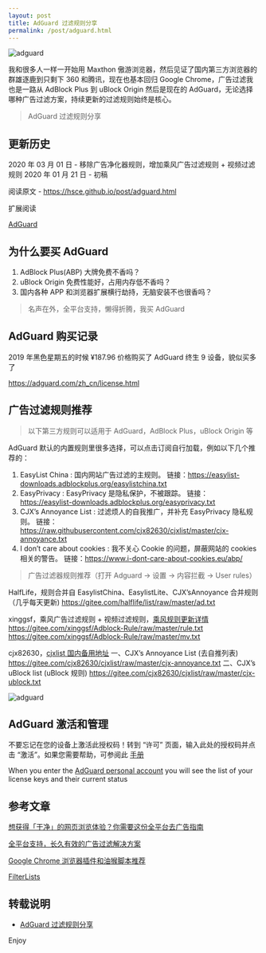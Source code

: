 ```yaml
---
layout: post
title: AdGuard 过滤规则分享
permalink: /post/adguard.html
---
```


![adguard](https://cdn.jsdelivr.net/gh/hsce/hsce.github.io@main/static/adguard/adguard-1.png)

<!--more-->

我和很多人一样一开始用 Maxthon 傲游浏览器，然后见证了国内第三方浏览器的群雄逐鹿到只剩下 360 和腾讯，现在也基本回归 Google Chrome，广告过滤我也是一路从 AdBlock Plus 到 uBlock Origin 然后是现在的 AdGuard，无论选择哪种广告过滤方案，持续更新的过滤规则始终是核心。

>AdGuard 过滤规则分享

## 更新历史

2020 年 03 月 01 日 - 移除广告净化器规则，增加乘风广告过滤规则 + 视频过滤规则
2020 年 01 月 21 日 - 初稿

阅读原文 - https://hsce.github.io/post/adguard.html

扩展阅读

[AdGuard](https://adguard.com/zh_cn/welcome.html)

## 为什么要买 AdGuard

1. AdBlock Plus(ABP) 大牌免费不香吗？
2. uBlock Origin 免费性能好，占用内存低不香吗？
3. 国内各种 APP 和浏览器扩展横行劫持，无脑安装不也很香吗？
>名声在外，全平台支持，懒得折腾，我买 AdGuard

## AdGuard 购买记录

2019 年黑色星期五的时候 ¥187.96 价格购买了 AdGuard 终生 9 设备，貌似买多了

https://adguard.com/zh_cn/license.html

## 广告过滤规则推荐

>以下第三方规则可以适用于 AdGuard，AdBlock Plus，uBlock Origin 等

AdGuard 默认的内置规则里很多选择，可以点击订阅自行加载，例如以下几个推荐的：

1. EasyList China : 国内网站广告过滤的主规则。
链接：https://easylist-downloads.adblockplus.org/easylistchina.txt
2. EasyPrivacy : EasyPrivacy 是隐私保护，不被跟踪。
链接：https://easylist-downloads.adblockplus.org/easyprivacy.txt
3. CJX’s Annoyance List : 过滤烦人的自我推广，并补充 EasyPrivacy 隐私规则。
链接：https://raw.githubusercontent.com/cjx82630/cjxlist/master/cjx-annoyance.txt
4. I don’t care about cookies : 我不关心 Cookie 的问题，屏蔽网站的 cookies 相关的警告。
链接：https://www.i-dont-care-about-cookies.eu/abp/

>广告过滤器规则推荐（打开 Adguard -> 设置 -> 内容拦截 -> User rules）

HalfLife，规则合并自 EasylistChina、EasylistLite、CJX’sAnnoyance 合并规则（几乎每天更新)
https://gitee.com/halflife/list/raw/master/ad.txt

xinggsf，乘风广告过滤规则 + 视频过滤规则，[乘风规则更新详情](https://bbs.kafan.cn/thread-1866845-1-1.html)
https://gitee.com/xinggsf/Adblock-Rule/raw/master/rule.txt
https://gitee.com/xinggsf/Adblock-Rule/raw/master/mv.txt

cjx82630，[cjxlist 国内备用地址](https://gitee.com/cjx82630/cjxlist)
一、CJX’s Annoyance List (去自推列表)
https://gitee.com/cjx82630/cjxlist/raw/master/cjx-annoyance.txt
二、CJX’s uBlock list (uBlock 规则)
https://gitee.com/cjx82630/cjxlist/raw/master/cjx-ublock.txt

![adguard](https://cdn.jsdelivr.net/gh/hsce/hsce.github.io@main/static/adguard/adguard-2.png)

## AdGuard 激活和管理

不要忘记在您的设备上激活此授权码！转到 “许可” 页面，输入此处的授权码并点击 “激活”。如果您需要帮助，可参阅此 [手册](https://kb.adguard.com/en/general/license-key?utm_source=email&utm_campaign=license_purchased_key&utm_medium=transact&utm_content=body#activation)

When you enter the [AdGuard personal account](https://adguard.com/zh_cn/account/main.html) you will see the list of your license keys and their current status

## 参考文章

[想获得「干净」的网页浏览体验？你需要这份全平台去广告指南](https://sspai.com/post/56617)

[全平台支持，长久有效的广告过滤解决方案](https://www.runningcheese.com/adblock)

[Google Chrome 浏览器插件和油猴脚本推荐](https://zhuanlan.zhihu.com/p/79045237)

[FilterLists](https://filterlists.com/)

## 转载说明

 - [AdGuard 过滤规则分享](https://wsgzao.github.io/post/adguard/)

Enjoy